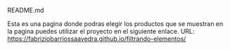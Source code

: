 README.md

Esta es una pagina donde podras elegir los productos que se muestran en la pagina
puedes utilizar el proyecto en el siguiente enlace.
URL: https://fabriziobarriossaavedra.github.io/filtrando-elementos/